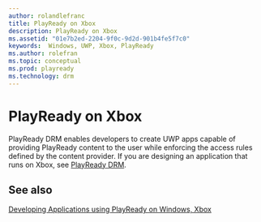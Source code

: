 ```yaml
---
author: rolandlefranc
title: PlayReady on Xbox
description: PlayReady on Xbox
ms.assetid: "01e7b2ed-2204-9f0c-9d2d-901b4fe5f7c0"
keywords:  Windows, UWP, Xbox, PlayReady
ms.author: rolefran
ms.topic: conceptual
ms.prod: playready
ms.technology: drm
---
```



# PlayReady on Xbox

PlayReady DRM enables developers to create UWP apps capable of providing PlayReady content to the user while enforcing the access rules defined by the content provider. If you are designing an application that runs on Xbox, see [PlayReady DRM](https://docs.microsoft.com/en-us/windows/uwp/audio-video-camera/playready-client-sdk).

## See also

[Developing Applications using PlayReady on Windows, Xbox](developing-applications.md#developing_applications_windows_xbox)
